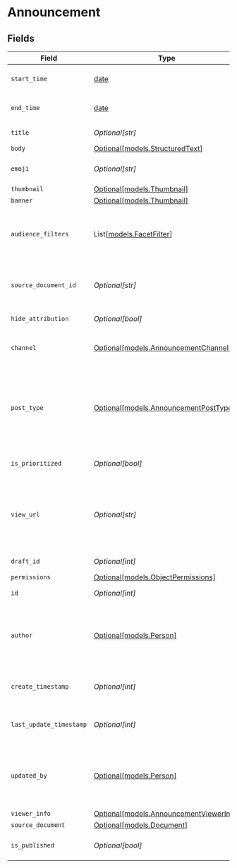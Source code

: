 # Announcement


## Fields

| Field                                                                                                                                                                                                 | Type                                                                                                                                                                                                  | Required                                                                                                                                                                                              | Description                                                                                                                                                                                           | Example                                                                                                                                                                                               |
| ----------------------------------------------------------------------------------------------------------------------------------------------------------------------------------------------------- | ----------------------------------------------------------------------------------------------------------------------------------------------------------------------------------------------------- | ----------------------------------------------------------------------------------------------------------------------------------------------------------------------------------------------------- | ----------------------------------------------------------------------------------------------------------------------------------------------------------------------------------------------------- | ----------------------------------------------------------------------------------------------------------------------------------------------------------------------------------------------------- |
| `start_time`                                                                                                                                                                                          | [date](https://docs.python.org/3/library/datetime.html#date-objects)                                                                                                                                  | :heavy_minus_sign:                                                                                                                                                                                    | The date and time at which the announcement becomes active.                                                                                                                                           |                                                                                                                                                                                                       |
| `end_time`                                                                                                                                                                                            | [date](https://docs.python.org/3/library/datetime.html#date-objects)                                                                                                                                  | :heavy_minus_sign:                                                                                                                                                                                    | The date and time at which the announcement expires.                                                                                                                                                  |                                                                                                                                                                                                       |
| `title`                                                                                                                                                                                               | *Optional[str]*                                                                                                                                                                                       | :heavy_minus_sign:                                                                                                                                                                                    | The headline of the announcement.                                                                                                                                                                     |                                                                                                                                                                                                       |
| `body`                                                                                                                                                                                                | [Optional[models.StructuredText]](../models/structuredtext.md)                                                                                                                                        | :heavy_minus_sign:                                                                                                                                                                                    | N/A                                                                                                                                                                                                   |                                                                                                                                                                                                       |
| `emoji`                                                                                                                                                                                               | *Optional[str]*                                                                                                                                                                                       | :heavy_minus_sign:                                                                                                                                                                                    | An emoji used to indicate the nature of the announcement.                                                                                                                                             |                                                                                                                                                                                                       |
| `thumbnail`                                                                                                                                                                                           | [Optional[models.Thumbnail]](../models/thumbnail.md)                                                                                                                                                  | :heavy_minus_sign:                                                                                                                                                                                    | N/A                                                                                                                                                                                                   |                                                                                                                                                                                                       |
| `banner`                                                                                                                                                                                              | [Optional[models.Thumbnail]](../models/thumbnail.md)                                                                                                                                                  | :heavy_minus_sign:                                                                                                                                                                                    | N/A                                                                                                                                                                                                   |                                                                                                                                                                                                       |
| `audience_filters`                                                                                                                                                                                    | List[[models.FacetFilter](../models/facetfilter.md)]                                                                                                                                                  | :heavy_minus_sign:                                                                                                                                                                                    | Filters which restrict who should see the announcement. Values are taken from the corresponding filters in people search.                                                                             |                                                                                                                                                                                                       |
| `source_document_id`                                                                                                                                                                                  | *Optional[str]*                                                                                                                                                                                       | :heavy_minus_sign:                                                                                                                                                                                    | The Glean Document ID of the source document this Announcement was created from (e.g. Slack thread).                                                                                                  |                                                                                                                                                                                                       |
| `hide_attribution`                                                                                                                                                                                    | *Optional[bool]*                                                                                                                                                                                      | :heavy_minus_sign:                                                                                                                                                                                    | Whether or not to hide an author attribution.                                                                                                                                                         |                                                                                                                                                                                                       |
| `channel`                                                                                                                                                                                             | [Optional[models.AnnouncementChannel1]](../models/announcementchannel1.md)                                                                                                                            | :heavy_minus_sign:                                                                                                                                                                                    | This determines whether this is a Social Feed post or a regular announcement.                                                                                                                         |                                                                                                                                                                                                       |
| `post_type`                                                                                                                                                                                           | [Optional[models.AnnouncementPostType]](../models/announcementposttype.md)                                                                                                                            | :heavy_minus_sign:                                                                                                                                                                                    | This determines whether this is an external-link post or a regular announcement post. TEXT - Regular announcement that can contain rich text. LINK - Announcement that is linked to an external site. |                                                                                                                                                                                                       |
| `is_prioritized`                                                                                                                                                                                      | *Optional[bool]*                                                                                                                                                                                      | :heavy_minus_sign:                                                                                                                                                                                    | Used by the Social Feed to pin posts to the front of the feed.                                                                                                                                        |                                                                                                                                                                                                       |
| `view_url`                                                                                                                                                                                            | *Optional[str]*                                                                                                                                                                                       | :heavy_minus_sign:                                                                                                                                                                                    | URL for viewing the announcement. It will be set to document URL for announcements from other datasources e.g. simpplr. Can only be written when channel="SOCIAL_FEED".                               |                                                                                                                                                                                                       |
| `draft_id`                                                                                                                                                                                            | *Optional[int]*                                                                                                                                                                                       | :heavy_minus_sign:                                                                                                                                                                                    | The opaque id of the associated draft.                                                                                                                                                                |                                                                                                                                                                                                       |
| `permissions`                                                                                                                                                                                         | [Optional[models.ObjectPermissions]](../models/objectpermissions.md)                                                                                                                                  | :heavy_minus_sign:                                                                                                                                                                                    | N/A                                                                                                                                                                                                   |                                                                                                                                                                                                       |
| `id`                                                                                                                                                                                                  | *Optional[int]*                                                                                                                                                                                       | :heavy_minus_sign:                                                                                                                                                                                    | The opaque id of the announcement.                                                                                                                                                                    |                                                                                                                                                                                                       |
| `author`                                                                                                                                                                                              | [Optional[models.Person]](../models/person.md)                                                                                                                                                        | :heavy_minus_sign:                                                                                                                                                                                    | N/A                                                                                                                                                                                                   | {<br/>"name": "George Clooney",<br/>"obfuscatedId": "abc123"<br/>}                                                                                                                                    |
| `create_timestamp`                                                                                                                                                                                    | *Optional[int]*                                                                                                                                                                                       | :heavy_minus_sign:                                                                                                                                                                                    | Server Unix timestamp of the creation time (in seconds since epoch UTC).                                                                                                                              |                                                                                                                                                                                                       |
| `last_update_timestamp`                                                                                                                                                                               | *Optional[int]*                                                                                                                                                                                       | :heavy_minus_sign:                                                                                                                                                                                    | Server Unix timestamp of the last update time (in seconds since epoch UTC).                                                                                                                           |                                                                                                                                                                                                       |
| `updated_by`                                                                                                                                                                                          | [Optional[models.Person]](../models/person.md)                                                                                                                                                        | :heavy_minus_sign:                                                                                                                                                                                    | N/A                                                                                                                                                                                                   | {<br/>"name": "George Clooney",<br/>"obfuscatedId": "abc123"<br/>}                                                                                                                                    |
| `viewer_info`                                                                                                                                                                                         | [Optional[models.AnnouncementViewerInfo]](../models/announcementviewerinfo.md)                                                                                                                        | :heavy_minus_sign:                                                                                                                                                                                    | N/A                                                                                                                                                                                                   |                                                                                                                                                                                                       |
| `source_document`                                                                                                                                                                                     | [Optional[models.Document]](../models/document.md)                                                                                                                                                    | :heavy_minus_sign:                                                                                                                                                                                    | N/A                                                                                                                                                                                                   |                                                                                                                                                                                                       |
| `is_published`                                                                                                                                                                                        | *Optional[bool]*                                                                                                                                                                                      | :heavy_minus_sign:                                                                                                                                                                                    | Whether or not the announcement is published.                                                                                                                                                         |                                                                                                                                                                                                       |